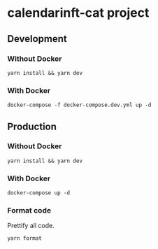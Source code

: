 # calendarinft-cat project

## Development

### Without Docker
```
yarn install && yarn dev
```

### With Docker
```
docker-compose -f docker-compose.dev.yml up -d
```

## Production

### Without Docker

```
yarn install && yarn dev
```

### With Docker

```
docker-compose up -d
```

### Format code

Prettify all code.

```
yarn format
```
